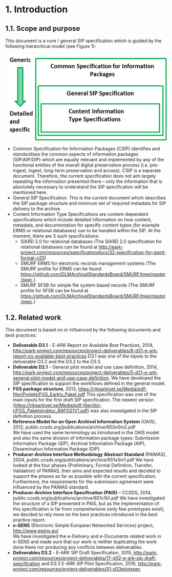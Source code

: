 # 1. Introduction


## 1.1. Scope and purpose

This document is a core / general SIP specification which is guided by the following hierarchical model (see Figure 1):

![Relations between specifications](image1.png)


- Common Specification for Information Packages (CSIP) identifies and standardises the common aspects of information packages (SIP/AIP/DIP) which are equally relevant and implemented by any of the functional entities of the overall digital preservation process (i.e. pre-ingest, ingest, long-term preservation and access). CSIP is a separate document. Therefore, the current specification does not aim largely repeating the information presented there – only the information that is absolutely necessary to understand the SIP specification will be mentioned here. 
- General SIP Specification. This is the current document which describes the SIP package structure and minimum set of required metadata for SIP delivery to the archive.
- Content Information Type Specifications are content-dependent specifications which include detailed information on how content, metadata, and documentation for specific content types (for example ERMS or relational databases) can to be handled within the SIP. At the moment, there are 3 such specifications:
	- SIARD 2.0 for relational databases (The SIARD 2.0 specification for relational databases can be found at http://eark-project.com/resources/specificationdocs/32-specification-for-siard-format-v20)
	- SMURF ERMS for electronic records management systems (The SMURF profile for ERMS can be found https://github.com/DLMArchivalStandardsBoard/SMURF/tree/master/spec.) 
	- SMURF SFSB for simple file system based records (The SMURF profile for SFSB can be found at https://github.com/DLMArchivalStandardsBoard/SMURF/tree/master/spec.) 


## 1.2.	Related work

This document is based on or influenced by the following documents and best practices: 

- **Deliverable D3.1** - E-ARK Report on Available Best Practices, 2014, http://eark-project.com/resources/project-deliverables/6-d31-e-ark-report-on-available-best-practices 
D3.1 was one of the inputs to the deliverable D3.2 and the D3.2 to the D3.3.
-  **Deliverable D2.1** - General pilot model and use case definition, 2014, http://eark-project.com/resources/project-deliverables/5-d21-e-ark-general-pilot-model-and-use-case-definition.
We have developed the SIP specification to support the workflows defined in the general model.
- **FGS package structure**,  2013, https://riksarkivet.se/Media/pdf-filer/Projekt/FGS_Earkiv_Paket.pdf 
This specification was one of the main inputs for the first draft SIP specification. The newest version (https://riksarkivet.se/Media/pdf-filer/doi-t/FGS_Paketstruktur_RAFGS1V1.pdf) was also investigated in the SIP definition process.
- **Reference Model for an Open Archival Information System** (OAIS), 2012, public.ccsds.org/publications/archive/650x0m2.pdf  
We have used the same terminology as introduced in the OAIS model and also the same division of information package types: Submission Information Package (SIP), Archival Information Package (AIP), Dissemination Information Package (DIP).
- **Producer-Archive Interface Methodology Abstract Standard** (PAIMAS), 2004,  public.ccsds.org/publications/archive/651x0m1.pdf
We have looked at the four phases (Preliminary, Formal Definition, Transfer, Validation) of PAIMAS, their aims and expected results and decided to support the phases as far as possible with the current specification. Furthermore, the requirements for the submission agreement were influenced by the PAIMAS standard.
- **Producer-Archive Interface Specification (PAIS)** – CCSDS, 2014, public.ccsds.org/publications/archive/651x1b1.pdf
We have investigated the structure of a SIP presented in PAIS, but as the implementation of this specification is far from comprehensive (only few prototypes exist), we decided to rely more on the best practices introduced in the best practice report.
- **e-SENS** (Electronic Simple European Networked Services) project, http://www.esens.eu/  
We have investigated the e-Delivery and e-Documents related work in e-SENS and made sure that our work is neither duplicating the work done there nor producing any conflicts between deliverables.
- **Deliverables D3.2** - E-ARK SIP Draft Specification, 2015, http://eark-project.com/resources/project-deliverables/17-d32-e-ark-sip-draft-specification and D3.3  E-ARK SIP Pilot Specification, 2016, http://eark-project.com/resources/project-deliverables/51-d33pilotspec 


